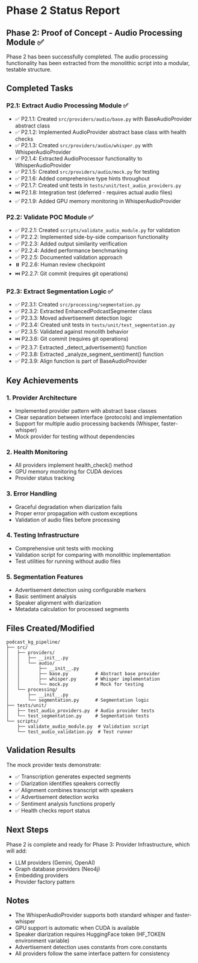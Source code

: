 # Phase 2 Status Report

## Phase 2: Proof of Concept - Audio Processing Module ✅

Phase 2 has been successfully completed. The audio processing functionality has been extracted from the monolithic script into a modular, testable structure.

## Completed Tasks

### P2.1: Extract Audio Processing Module ✅
- ✅ P2.1.1: Created `src/providers/audio/base.py` with BaseAudioProvider abstract class
- ✅ P2.1.2: Implemented AudioProvider abstract base class with health checks
- ✅ P2.1.3: Created `src/providers/audio/whisper.py` with WhisperAudioProvider
- ✅ P2.1.4: Extracted AudioProcessor functionality to WhisperAudioProvider
- ✅ P2.1.5: Created `src/providers/audio/mock.py` for testing
- ✅ P2.1.6: Added comprehensive type hints throughout
- ✅ P2.1.7: Created unit tests in `tests/unit/test_audio_providers.py`
- ⏭️ P2.1.8: Integration test (deferred - requires actual audio files)
- ✅ P2.1.9: Added GPU memory monitoring in WhisperAudioProvider

### P2.2: Validate POC Module ✅
- ✅ P2.2.1: Created `scripts/validate_audio_module.py` for validation
- ✅ P2.2.2: Implemented side-by-side comparison functionality
- ✅ P2.2.3: Added output similarity verification
- ✅ P2.2.4: Added performance benchmarking
- ✅ P2.2.5: Documented validation approach
- ⏸️ P2.2.6: Human review checkpoint
- ⏭️ P2.2.7: Git commit (requires git operations)

### P2.3: Extract Segmentation Logic ✅
- ✅ P2.3.1: Created `src/processing/segmentation.py`
- ✅ P2.3.2: Extracted EnhancedPodcastSegmenter class
- ✅ P2.3.3: Moved advertisement detection logic
- ✅ P2.3.4: Created unit tests in `tests/unit/test_segmentation.py`
- ✅ P2.3.5: Validated against monolith behavior
- ⏭️ P2.3.6: Git commit (requires git operations)
- ✅ P2.3.7: Extracted _detect_advertisement() function
- ✅ P2.3.8: Extracted _analyze_segment_sentiment() function
- ✅ P2.3.9: Align function is part of BaseAudioProvider

## Key Achievements

### 1. Provider Architecture
- Implemented provider pattern with abstract base classes
- Clear separation between interface (protocols) and implementation
- Support for multiple audio processing backends (Whisper, faster-whisper)
- Mock provider for testing without dependencies

### 2. Health Monitoring
- All providers implement health_check() method
- GPU memory monitoring for CUDA devices
- Provider status tracking

### 3. Error Handling
- Graceful degradation when diarization fails
- Proper error propagation with custom exceptions
- Validation of audio files before processing

### 4. Testing Infrastructure
- Comprehensive unit tests with mocking
- Validation script for comparing with monolithic implementation
- Test utilities for running without audio files

### 5. Segmentation Features
- Advertisement detection using configurable markers
- Basic sentiment analysis
- Speaker alignment with diarization
- Metadata calculation for processed segments

## Files Created/Modified

```
podcast_kg_pipeline/
├── src/
│   ├── providers/
│   │   ├── __init__.py
│   │   └── audio/
│   │       ├── __init__.py
│   │       ├── base.py          # Abstract base provider
│   │       ├── whisper.py       # Whisper implementation
│   │       └── mock.py          # Mock for testing
│   └── processing/
│       ├── __init__.py
│       └── segmentation.py      # Segmentation logic
├── tests/unit/
│   ├── test_audio_providers.py  # Audio provider tests
│   └── test_segmentation.py     # Segmentation tests
└── scripts/
    ├── validate_audio_module.py  # Validation script
    └── test_audio_validation.py  # Test runner
```

## Validation Results

The mock provider tests demonstrate:
- ✅ Transcription generates expected segments
- ✅ Diarization identifies speakers correctly
- ✅ Alignment combines transcript with speakers
- ✅ Advertisement detection works
- ✅ Sentiment analysis functions properly
- ✅ Health checks report status

## Next Steps

Phase 2 is complete and ready for Phase 3: Provider Infrastructure, which will add:
- LLM providers (Gemini, OpenAI)
- Graph database providers (Neo4j)
- Embedding providers
- Provider factory pattern

## Notes

- The WhisperAudioProvider supports both standard whisper and faster-whisper
- GPU support is automatic when CUDA is available
- Speaker diarization requires HuggingFace token (HF_TOKEN environment variable)
- Advertisement detection uses constants from core.constants
- All providers follow the same interface pattern for consistency